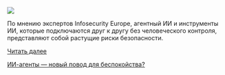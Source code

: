 <!--2025-06-25 14:48:25-->
<div class="yb">
  <div class="rss habr"><img src="https://habrastorage.org/getpro/habr/upload_files/851/b03/a4a/851b03a4abc24c9556e9d3fb4b6317a7.jpg" /><p>По мнению экспертов Infosecurity Europe, агентный ИИ и инструменты ИИ, которые подключаются друг к другу без человеческого контроля, представляют собой растущие риски безопасности.</p> <a href="https://habr.com/ru/articles/921740/#habracut">Читать далее</a> <p class="titl"><a href="https://habr.com/ru/companies/bothub/news/921740/?utm_source=habrahabr&utm_medium=rss&utm_campaign=921740">ИИ-агенты — новый повод для беспокойства?</a></p></div>
</div>
